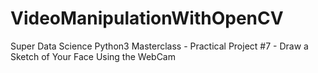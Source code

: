 # VideoManipulationWithOpenCV
Super Data Science Python3 Masterclass - Practical Project #7 - Draw a Sketch of Your Face Using the WebCam
